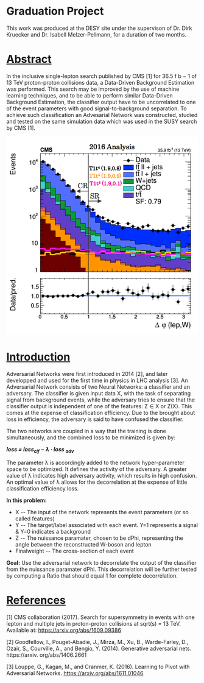 # Graduation Project

This work was produced at the DESY site under the supervison of Dr. Dirk Kruecker and Dr. Isabell Melzer-Pellmann, for a duration of two months. 

# <ins>Abstract<ins>
In the inclusive single-lepton search published by CMS [1] for 36.5 f b − 1 of 13 TeV proton-proton collisions data, a Data-Driven Background Estimation was performed. This search may be improved by the use of machine learning techniques, and to be able to perform similar Data-Driven Background Estimation, the classifier output have to be uncorrelated to one of the event parameters with good signal-to-background separation. To achieve such classification an Advesarial Network was constructed, studied and tested on the same simulation data which was used in the SUSY search by CMS [1].
 
![example](/images/CMS.png)
  
# <ins>Introduction<ins>
Adversarial Networks were first introduced in 2014 [2], and later developped and used
for the first time in physics in LHC analysis [3]. An Adversarial Network consists of
two Neural Networks: a classifier and an adversary. The classifier is given input data X,
with the task of separating signal from background events, while the adversary tries to
ensure that the classifier output is independent of one of the features: Z ∈ X or Z(X).
This comes at the expense of classification efficiency. Due to the brought about loss in
efficiency, the adversary is said to have confused the classifier.

The two networks are coupled in a way that the training is done simultaneously, and
the combined loss to be minimized is given by:

_**loss = loss<sub>clf</sub> − λ · loss <sub>adv</sub>**_

The parameter λ is accordingly added to the network hyper-parameter space to be
optimized. It defines the activity of the adversary. A greater value of λ indicates high
adversary activity, which results in high confusion. An optimal value of λ allows for the
decorrelation at the expense of little classification efficiency loss.

__In this problem:__
- X -- The input of the network represents the event parameters (or so called features)
- Y -- The target/label associated with each event. Y=1 represents a signal & Y=0 indicates a background
- Z -- The nuissance paramater, chosen to be dPhi, representing the angle between the reconstructed W-boson and lepton
- Finalweight -- The cross-section of each event

__Goal:__
Use the adversarial network to decorrelate the output of the classifier from the nuissance paramater dPhi.
This decorrelation will be further tested by computing a Ratio that should equal 1 for complete decorrelation.

# <ins>References<ins>
[1] CMS collaboration (2017). Search for supersymmetry in events with one lepton
and multiple jets in proton-proton collisions at sqrt(s) = 13 TeV. Available at:
https://arxiv.org/abs/1609.09386

[2] Goodfellow, I., Pouget-Abadie, J., Mirza, M., Xu, B., Warde-Farley, D., Ozair, S.,
Courville, A., and Bengio, Y. (2014). Generative adversarial nets. https://arxiv.
org/abs/1406.2661

[3] Louppe, G., Kagan, M., and Cranmer, K. (2016). Learning to Pivot with Adversarial
Networks. https://arxiv.org/abs/1611.01046
